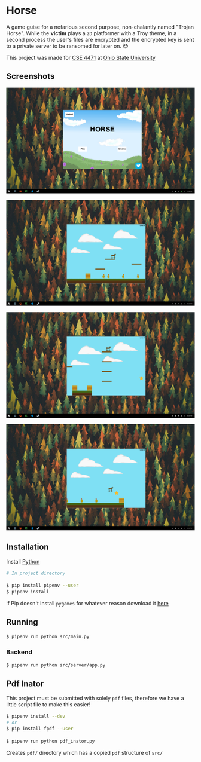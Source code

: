 # Horse

A game guise for a nefarious second purpose, non-chalantly named "Trojan Horse".
While the **victim** plays a `2D` platformer with a Troy theme, in a second
process the user's files are encrypted and the encrypted key is sent
to a private server to be ransomed for later on. 😈

This project was made for [CSE
4471](https://cse.osu.edu/courses/information-security-4471) at [Ohio State University](https://www.osu.edu/)

## Screenshots

![Start Screen](./screenshots/start_screen.png)

![Greek Soldiers](./screenshots/greek_soldier.png)

![Platforming](./screenshots/platform_puzzles.png)

![Get the Star](./screenshots/reach_the_objective.png)

## Installation

Install [Python](https://www.python.org/downloads/)

```sh
# In project directory

$ pip install pipenv --user
$ pipenv install
```

if Pip doesn't install `pygames` for whatever reason download it [here](https://www.pygame.org/downloads.shtml)

## Running

```sh
$ pipenv run python src/main.py
```

### Backend

```sh
$ pipenv run python src/server/app.py
```

## Pdf Inator

This project must be submitted with solely `pdf` files, therefore we have a
little script file to make this easier!

```sh
$ pipenv install --dev
# or
$ pip install fpdf --user

$ pipenv run python pdf_inator.py
```

Creates `pdf/` directory which has a copied `pdf` structure of `src/`
